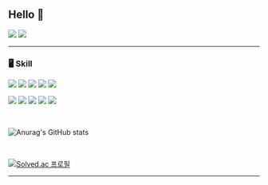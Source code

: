 ## Hello 👋

<!--
**tember8003/tember8003** is a ✨ _special_ ✨ repository because its `README.md` (this file) appears on your GitHub profile.

Here are some ideas to get you started:

- 🔭 I’m currently working on ...
- 🌱 I’m currently learning ...
- 👯 I’m looking to collaborate on ...
- 🤔 I’m looking for help with ...
- 💬 Ask me about ...
- 📫 How to reach me: ...
- 😄 Pronouns: ...
- ⚡ Fun fact: ...
-->

<a href="https://velog.io/@jyc_20240101/posts" target="_blank"><img src="https://img.shields.io/badge/Velog-20C997?style=flat-square&logo=Velog&logoColor=white"/></a>
<img src="https://img.shields.io/badge/yuchan8003@naver.com-76BB21?style=flat-square&logo=mailbox.org&logoColor=white"/>

---

### 🖥 Skill
<img src="https://img.shields.io/badge/Spring-6DB33F?style=flat-square&logo=Spring&logoColor=white"/> <img src="https://img.shields.io/badge/MySQL-4479A1?style=flat-square&logo=MySQL&logoColor=black"/> <img src="https://img.shields.io/badge/node.js-5FA04E?style=flat-square&logo=Node.js&logoColor=black"/> <img src="https://img.shields.io/badge/express-000000?style=flat-square&logo=Express&logoColor=white"/> <img src="https://img.shields.io/badge/PostgreSQL-4169E1?style=flat-square&logo=postgresql&logoColor=white"/>

<img src="https://img.shields.io/badge/Java-FF5A5F?style=flat-square&logo=Java&logoColor=white"/> <img src="https://img.shields.io/badge/JavaScript-F7DF1E?style=flat-square&logo=JavaScript&logoColor=white"/> <img src="https://img.shields.io/badge/C++-00599C?style=flat-square&logo=cplusplus&logoColor=white"/> <img src="https://img.shields.io/badge/C-A8B9CC?style=flat-square&logo=c&logoColor=white"/> <img src="https://img.shields.io/badge/Python-3776AB?style=flat-square&logo=Python&logoColor=white"/> 

&nbsp;

![Anurag's GitHub stats](https://github-readme-stats.vercel.app/api?username=tember8003&show_icons=true&theme=dark)

&nbsp;

[![Solved.ac
프로필](http://mazassumnida.wtf/api/generate_badge?boj=yuchan8003)](https://solved.ac/yuchan8003)

---
